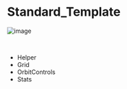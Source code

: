 # Standard_Template
![image](https://github.com/TomoyaOka/standard_template_three.js/assets/73698770/398ceae7-62b9-4e2f-9343-194032a12f9a)

<br/>

- Helper
- Grid
- OrbitControls
- Stats